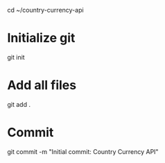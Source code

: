 cd ~/country-currency-api

# Initialize git
git init

# Add all files
git add .

# Commit
git commit -m "Initial commit: Country Currency API"